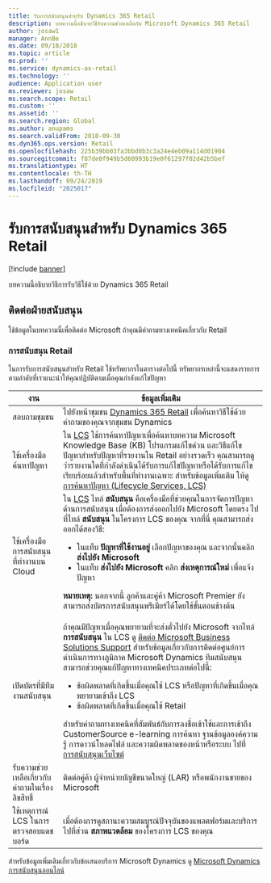 ```yaml
---
title: รับการสนับสนุนสำหรับ Dynamics 365 Retail
description: บทความนี้อธิบายวิธีรับความช่วยเหลือกับ Microsoft Dynamics 365 Retail
author: josaw1
manager: AnnBe
ms.date: 09/18/2018
ms.topic: article
ms.prod: ''
ms.service: dynamics-ax-retail
ms.technology: ''
audience: Application user
ms.reviewer: josaw
ms.search.scope: Retail
ms.custom: ''
ms.assetid: ''
ms.search.region: Global
ms.author: anupams
ms.search.validFrom: 2018-09-30
ms.dyn365.ops.version: Retail
ms.openlocfilehash: 225b39bb03fa3bbd0b3c3a24e4eb09a114d01904
ms.sourcegitcommit: f87de0f949b5d60993b19e0f61297f02d42b5bef
ms.translationtype: HT
ms.contentlocale: th-TH
ms.lasthandoff: 09/24/2019
ms.locfileid: "2025017"
---
```

# <a name="get-support-for-dynamics-365-retail"></a>รับการสนับสนุนสำหรับ Dynamics 365 Retail

[!include [banner](../includes/banner.md)]

บทความนี้อธิบายวิธีการรับวิธีใช้ด้วย Dynamics 365 Retail

## <a name="contact-support"></a>ติดต่อฝ่ายสนับสนุน

ใช้ข้อมูลในบทความนี้เพื่อติดต่อ Microsoft ถ้าคุณมีคำถามทางเทคนิคเกี่ยวกับ Retail

### <a name="retail-support"></a>การสนับสนุน Retail

ในการรับการสนับสนุนสำหรับ Retail ใช้ทรัพยากรในตารางต่อไปนี้ ทรัพยากรเหล่านี้จะแสดงรายการตามลำดับที่เราแนะนำให้คุณปฏิบัติตามเมื่อคุณกำลังแก้ไขปัญหา

<table>
<thead>
<tr>
<th>งาน</th>
<th>ข้อมูลเพิ่มเติม</th>
</tr>
</thead>
<tbody>
<tr>
<td>สอบถามชุมชน</td>
<td>ไปยังหน้าชุมชน <a href="https://community.dynamics.com/365/retail">Dynamics 365 Retail</a> เพื่อค้นหาวิธีใช้ด้วยคำถามของคุณจากชุมชน Dynamics</td>
</tr>
<tr>
<td>ใช้เครื่องมือค้นหาปัญหา</td>
<td>ใน <a href="https://lcs.dynamics.com/">LCS</a> ใช้การค้นหาปัญหาเพื่อค้นหาบทความ Microsoft Knowledge Base (KB) โปรแกรมแก้ไขด่วน และวิธีแก้ไขปัญหาสำหรับปัญหาที่รายงานใน Retail อย่างรวดเร็ว คุณสามารถดูว่ารายงานใดที่กำลังดำเนินได้รับการแก้ไขปัญหาหรือได้รับการแก้ไขเรียบร้อยแล้วสำหรับพื้นที่ทำงานเฉพาะ สำหรับข้อมูลเพิ่มเติม ให้ดู <a href="https://docs.microsoft.com/dynamics365/unified-operations/dev-itpro/lifecycle-services/issue-search-lcs">การค้นหาปัญหา (Lifecycle Services, LCS)</a></td>
</tr>
<tr>
<td>ใช้เครื่องมือการสนับสนุนที่ทำงานบน Cloud</td>
<td>ใน <a href="https://lcs.dynamics.com/">LCS</a> ไทล์ <strong>สนับสนุน</strong> คือเครื่องมือที่ช่วยคุณในการจัดการปัญหาด้านการสนับสนุน เมื่อต้องการส่งออกไปยัง Microsoft โดยตรง ไปที่ไทล์ <strong>สนับสนุน</strong> ในโครงการ LCS ของคุณ จากที่นี่ คุณสามารถส่งออกได้สองวิธี:
<ul>
<li>ในแท็บ <strong>ปัญหาที่ใช้งานอยู่</strong> เลือกปัญหาของคุณ และจากนั้นคลิก <strong>ส่งไปยัง Microsoft</strong></li>
<li>ในแท็บ <strong>ส่งไปยัง Microsoft</strong> คลิก <strong>ส่งเหตุการณ์ใหม่</strong> เพื่อแจ้งปัญหา</li>
</ul>
<p><strong>หมายเหตุ:</strong> นอกจากนี้ ลูกค้าและคู่ค้า Microsoft Premier ยังสามารถส่งบัตรการสนับสนุนพรีเมียร์ได้โดยใช้ขั้นตอนข้างต้น</p>
</td>
</tr>
<tr>
<td>เปิดบัตรที่มีทีมงานสนับสนุน</td>
<td>ถ้าคุณมีปัญหาเมื่อคุณพยายามที่จะส่งตั๋วไปยัง Microsoft จากไทล์ <strong>การสนับสนุน</strong> ใน LCS ดู <a href="https://mbs.microsoft.com/customersource/northamerica/ax/support/support-news/global_support_contacts_eng">ติดต่อ Microsoft Business Solutions Support</a> สำหรับข้อมูลเกี่ยวกับการติดต่อศูนย์การดำเนินการทางภูมิภาค Microsoft Dynamics ทีมสนับสนุนสามารถช่วยคุณแก้ปัญหาทางเทคนิคประเภทต่อไปนี้:
<ul>
<li>ข้อผิดพลาดที่เกิดขึ้นเมื่อคุณใช้ LCS หรือปัญหาที่เกิดขึ้นเมื่อคุณพยายามเข้าถึง LCS</li>
<li>ข้อผิดพลาดที่เกิดขึ้นเมื่อคุณใช้ Retail</li>
</ul>
สำหรับคำถามทางเทคนิคที่สัมพันธ์กับการลงชื่อเข้าใช้และการเข้าถึง CustomerSource e-learning การค้นหา ฐานข้อมูลองค์ความรู้ การดาวน์โหลดไฟล์ และความผิดพลาดของหน้าหรือระบบ ไปที่ <a href="https://mbs2.microsoft.com/members/VoiceSupport/VoiceSupportInternal.aspx">การสนับสนุนเว็บไซต์</a></td>
</tr>
<tr>
<td>รับความช่วยเหลือเกี่ยวกับคำถามในเรื่องลิขสิทธิ์ </td>
<td>ติดต่อคู่ค้า ผู้จำหน่ายบัญชีขนาดใหญ่ (LAR) หรือพนักงานขายของ Microsoft</td>
</tr>
<tr>
<td>ใช้เหตุการณ์ LCS ในการตรวจสอบแดชบอร์ด</td>
<td>เมื่อต้องการดูสถานะความสมบูรณ์ปัจจุบันของแพลตฟอร์มและบริการ ไปที่ส่วน <strong>สภาพแวดล้อม</strong> ของโครงการ LCS ของคุณ</td>
</tr>
</tbody>
</table>

สำหรับข้อมูลเพิ่มเติมเกี่ยวกับข้อเสนอบริการ Microsoft Dynamics ดู [Microsoft Dynamics การสนับสนุนออนไลน์](https://dynamics.microsoft.com/support/)
